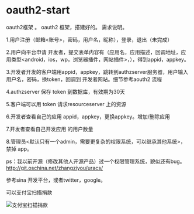 oauth2-start
============

oauth2框架 。
oauth2 框架，搭建好的。
需求说明。


1.用户注册（邮箱<账号>，密码，用户名，昵称），登录，退出（未完成）


2.用户向平台申请 开发者，提交表单内容有（应用名，应用描述，回调地址，应用类型<android，ios，wp，浏览器插件，网站插件>，），得到appid，appkey。


3.开发者开发的客户端用appid，appkey，跳转到authzserver服务器，用户输入 用户名，密码，换token，回调到 开发者网站。细节参考aouth2 流程


4.authzserver 保存 token 到数据库，有效期为30天


5.客户端可以用 token 请求resourceserver 上的资源


6.开发者查看自己的应用 appid，appkey，更换appkey。增加/删除应用


7.开发者查看自己开发应用 的用户数量


8.管理员<默认只有一个admin，需要更复杂的权限系统，可以继承其他系统>，禁掉 app。



ps：我以前开源（修改其他人开源产品）过一个权限管理系统，貌似还有bug。http://git.oschina.net/zhangziyou/uracs/

参考sina 开发平台，或者twitter，google。

可以支付宝扫描捐款

![支付宝扫描捐款](http://zhangziyou-wordpress.stor.sinaapp.com/uploads/2014/05/zhifubao.png "支付宝扫描捐款")